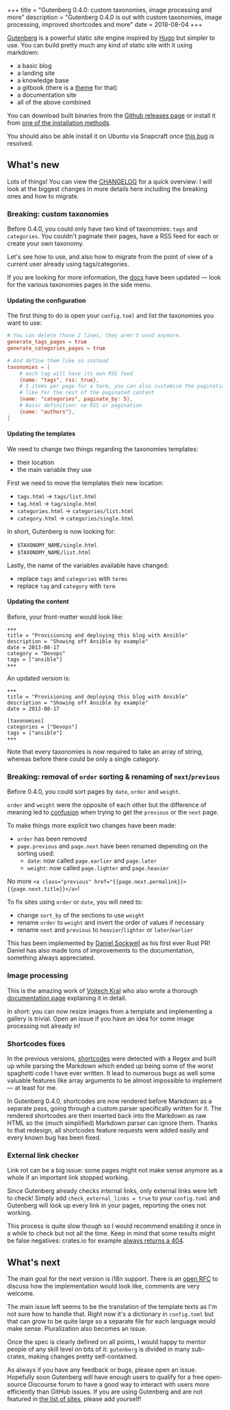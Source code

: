 +++
title = "Gutenberg 0.4.0: custom taxonomies, image processing and more"
description = "Gutenberg 0.4.0 is out with custom taxonomies, image processing, improved shortcodes and more"
date = 2018-08-04
+++

[Gutenberg](https://github.com/Keats/gutenberg) is a powerful static site engine inspired by [Hugo](https://gohugo.io/) but simpler to use.
You can build pretty much any kind of static site with it using markdown:

- a basic blog
- a landing site
- a knowledge base
- a gitbook (there is a [theme](https://github.com/Keats/book) for that)
- a documentation site
- all of the above combined

You can download built binaries from the [Github releases page](https://github.com/Keats/gutenberg/releases) or install
it from [one of the installation methods](https://www.getgutenberg.io/documentation/getting-started/installation/).

You should also be able install it on Ubuntu via Snapcraft once [this bug](https://forum.snapcraft.io/t/the-rust-plugin-sets-an-invalid-manifest-path/6565/6)
is resolved.

## What's new

Lots of things! You can view the [CHANGELOG](https://github.com/Keats/gutenberg/blob/master/CHANGELOG.md) for
a quick overview: I will look at the biggest changes in more details here including the breaking ones and how to migrate.

### Breaking: custom taxonomies
Before 0.4.0, you could only have two kind of taxonomies: `tags` and `categories`. You
couldn't paginate their pages, have a RSS feed for each or create your own taxonomy.

Let's see how to use, and also how to migrate from the point of view of a current user
already using tags/categories.

If you are looking for more information, the [docs](https://www.getgutenberg.io/documentation/content/taxonomies/) have been updated — look
for the various taxonomies pages in the side menu.

#### Updating the configuration
The first thing to do is open your `config.toml` and list the taxonomies you want to use:

```toml
# You can delete those 2 lines, they aren't used anymore.
generate_tags_pages = true
generate_categories_pages = true

# And define them like so instead
taxonomies = [
    # each tag will have its own RSS feed
    {name: "tags", rss: true},
    # 5 items per page for a term, you can also customise the pagination path
    # like for the rest of the paginated content
    {name: "categories", paginate_by: 5},
    # Basic definition: no RSS or pagination
    {name: "authors"},
]
```

#### Updating the templates
We need to change two things regarding the taxonomies templates:

- their location
- the main variable they use

 First we need to move the templates their new location:

- `tags.html` -> `tags/list.html`
- `tag.html` -> `tag/single.html`
- `categories.html` -> `categories/list.html`
- `category.html` -> `categories/single.html`

In short, Gutenberg is now looking for:

- `$TAXONOMY_NAME/single.html`
- `$TAXONOMY_NAME/list.html`

Lastly, the name of the variables available have changed:

- replace `tags` and `categories` with `terms`
- replace `tag` and `category` with `term`

#### Updating the content
Before, your front-matter would look like:

```
+++
title = "Provisioning and deploying this blog with Ansible"
description = "Showing off Ansible by example"
date = 2013-08-17
category = "Devops"
tags = ["ansible"]
+++
```

An updated version is:

```
+++
title = "Provisioning and deploying this blog with Ansible"
description = "Showing off Ansible by example"
date = 2013-08-17

[taxonomies]
categories = ["Devops"]
tags = ["ansible"]
+++
```

Note that every taxonomies is now required to take an array of string, whereas before
there could be only a single category.

### Breaking: removal of `order` sorting & renaming of `next`/`previous`
Before 0.4.0, you could sort pages by `date`, `order` and `weight`.

`order` and `weight` were the opposite of each other but the difference of meaning led
to [confusion](https://github.com/Keats/gutenberg/issues/338) when trying to get the `previous` or the `next` page.

To make things more explicit two changes have been made:

- `order` has been removed
- `page.previous` and `page.next` have been renamed depending on the sorting used:
    - `date`: now called `page.earlier` and `page.later`
    - `weight`: now called `page.lighter` and `page.heavier`

No more `<a class="previous" href="{{page.next.permalink}}>{{page.next.title}}</a>`!

To fix sites using `order` or `date`, you will need to:

- change `sort_by` of the sections to use `weight`
- rename `order` to `weight` and invert the order of values if necessary
- rename `next` and `previous` to `heavier`/`lighter` or `later`/`earlier`

This has been implemented by [Daniel Sockwell](https://github.com/codesections) as his first ever Rust PR!
Daniel has also made tons of improvements to the documentation, something always appreciated.

### Image processing

This is the amazing work of [Vojtech Kral](https://github.com/vojtechkral) who also wrote
a thorough [documentation page](https://www.getgutenberg.io/documentation/content/image-processing/) explaining it in detail.

In short: you can now resize images from a template and implementing a gallery is trivial. Open an issue if you have an idea for
some image processing not already in!

### Shortcodes fixes
In the previous versions, [shortcodes](https://www.getgutenberg.io/documentation/content/shortcodes/) were detected with a Regex and built up
while parsing the Markdown which ended up being some of the worst spaghetti code I have ever written.
It lead to numerous bugs as well some valuable features like array arguments to be almost impossible to implement — at least for me.


In Gutenberg 0.4.0, shortcodes are now rendered before Markdown as a separate pass, going through a custom parser specifically written for it.
The rendered shortcodes are then inserted back into the Markdown as raw HTML so the (much simplified) Markdown parser can ignore them.
Thanks to that redesign, all shortcodes feature requests were added easily and every known bug has been fixed.

### External link checker
Link rot can be a big issue: some pages might not make sense anymore as a whole if an important link stopped working.

Since Gutenberg already checks internal links, only external links were left to check!
Simply add `check_external_links = true` to your `config.toml` and Gutenberg will look up every link in your pages, reporting the ones
not working.

This process is quite slow though so I would recommend enabling it once in a while to check but not all the time.
Keep in mind that some results might be false negatives: crates.io for example [always returns a 404](https://github.com/rust-lang/crates.io/issues/788).

## What's next

The main goal for the next version is i18n support. There is an [open RFC](https://github.com/Keats/gutenberg/pull/111) to
discuss how the implementation would look like, comments are very welcome.

The main issue left seems to be the translation of the template texts as I'm not sure how to handle that.
Right now it's a dictionary in `config.toml` but that can grow to be quite large so a separate file for each language
would make sense. Pluralization also becomes an issue.

Once the spec is clearly defined on all points, I would happy to mentor people of any skill level on bits of it: `gutenberg` is divided in
many sub-crates, making changes pretty self-contained.

As always if you have any feedback or bugs, please open an issue. Hopefully soon Gutenberg will have enough users
to qualify for a free open-source Discourse forum to have a good way to interact with users more efficiently than GitHub issues.
If you are using Gutenberg and are not featured in [the list of sites](https://github.com/Keats/gutenberg/blob/master/EXAMPLES.md), please
add yourself!

